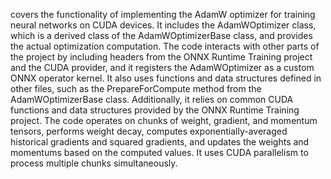 covers the functionality of implementing the AdamW optimizer for training neural networks on CUDA devices. It includes the AdamWOptimizer class, which is a derived class of the AdamWOptimizerBase class, and provides the actual optimization computation. The code interacts with other parts of the project by including headers from the ONNX Runtime Training project and the CUDA provider, and it registers the AdamWOptimizer as a custom ONNX operator kernel. It also uses functions and data structures defined in other files, such as the PrepareForCompute method from the AdamWOptimizerBase class. Additionally, it relies on common CUDA functions and data structures provided by the ONNX Runtime Training project. The code operates on chunks of weight, gradient, and momentum tensors, performs weight decay, computes exponentially-averaged historical gradients and squared gradients, and updates the weights and momentums based on the computed values. It uses CUDA parallelism to process multiple chunks simultaneously.